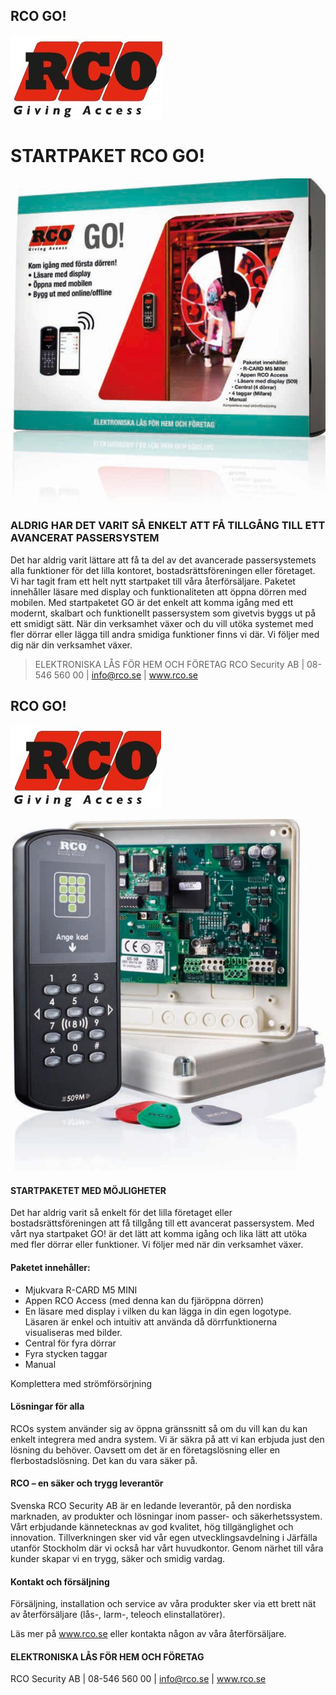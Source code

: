 ## RCO GO!

![](_page_0_Picture_1.jpeg)

# **STARTPAKET RCO GO!**

![](_page_0_Picture_3.jpeg)

### ALDRIG HAR DET VARIT SÅ ENKELT ATT FÅ TILLGÅNG TILL ETT AVANCERAT PASSERSYSTEM

Det har aldrig varit lättare att få ta del av det avancerade passersystemets alla funktioner för det lilla kontoret, bostadsrättsföreningen eller företaget. Vi har tagit fram ett helt nytt startpaket till våra återförsäljare. Paketet innehåller läsare med display och funktionaliteten att öppna dörren med mobilen. Med startpaketet GO är det enkelt att komma igång med ett modernt, skalbart och funktionellt passersystem som givetvis byggs ut på ett smidigt sätt. När din verksamhet växer och du vill utöka systemet med fler dörrar eller lägga till andra smidiga funktioner finns vi där. Vi följer med dig när din verksamhet växer.

> ELEKTRONISKA LÅS FÖR HEM OCH FÖRETAG RCO Security AB | 08-546 560 00 | info@rco.se | www.rco.se

## RCO GO!

![](_page_1_Picture_1.jpeg)

![](_page_1_Picture_2.jpeg)

#### STARTPAKETET MED MÖJLIGHETER

Det har aldrig varit så enkelt för det lilla företaget eller bostadsrättsföreningen att få tillgång till ett avancerat passersystem. Med vårt nya startpaket GO! är det lätt att komma igång och lika lätt att utöka med fler dörrar eller funktioner. Vi följer med när din verksamhet växer.

#### Paketet innehåller:

- Mjukvara R-CARD M5 MINI
- Appen RCO Access (med denna kan du fjäröppna dörren)
- En läsare med display i vilken du kan lägga in din egen logotype. Läsaren är enkel och intuitiv att använda då dörrfunktionerna visualiseras med bilder.
- Central för fyra dörrar
- Fyra stycken taggar
- Manual

Komplettera med strömförsörjning

#### Lösningar för alla

RCOs system använder sig av öppna gränssnitt så om du vill kan du kan enkelt integrera med andra system. Vi är säkra på att vi kan erbjuda just den lösning du behöver. Oavsett om det är en företagslösning eller en flerbostadslösning. Det kan du vara säker på.

#### RCO – en säker och trygg leverantör

Svenska RCO Security AB är en ledande leverantör, på den nordiska marknaden, av produkter och lösningar inom passer- och säkerhetssystem. Vårt erbjudande kännetecknas av god kvalitet, hög tillgänglighet och innovation. Tillverkningen sker vid vår egen utvecklingsavdelning i Järfälla utanför Stockholm där vi också har vårt huvudkontor. Genom närhet till våra kunder skapar vi en trygg, säker och smidig vardag.

#### Kontakt och försäljning

Försäljning, installation och service av våra produkter sker via ett brett nät av återförsäljare (lås-, larm-, teleoch elinstallatörer).

Läs mer på www.rco.se eller kontakta någon av våra återförsäljare.

#### ELEKTRONISKA LÅS FÖR HEM OCH FÖRETAG

RCO Security AB | 08-546 560 00 | info@rco.se | www.rco.se
